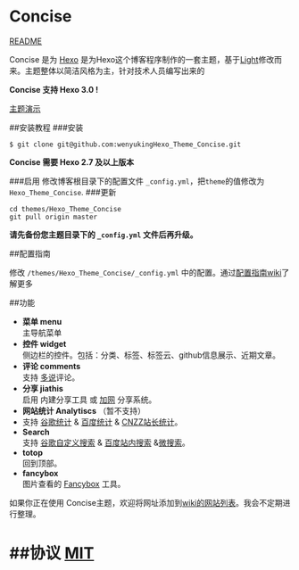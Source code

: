 
# Concise

[README](/README.md)

Concise 是为 [Hexo](http://hexo.io) 是为Hexo这个博客程序制作的一套主题，基于[Light](https://github.com/hexojs/hexo-theme-light)修改而来。主题整体以简洁风格为主，针对技术人员编写出来的

**Concise 支持 Hexo 3.0 !**

[主题演示](http://blog.wangwenyu.com)


##安装教程
###安装
```
$ git clone git@github.com:wenyukingHexo_Theme_Concise.git
```
**Concise 需要 Hexo 2.7 及以上版本** 

###启用
修改博客根目录下的配置文件 `_config.yml`，把`theme`的值修改为 `Hexo_Theme_Concise`.
###更新
```
cd themes/Hexo_Theme_Concise
git pull origin master
```
**请先备份您主题目录下的 `_config.yml` 文件后再升级。**

##配置指南

修改  `/themes/Hexo_Theme_Concise/_config.yml` 中的配置。通过[配置指南wiki](https://github.com/wenyuking/Hexo_Theme_Concise/wiki/%E4%B8%BB%E9%A2%98%E9%85%8D%E7%BD%AE%E9%A1%B9)了解更多


##功能
- **菜单 menu**  
 主导航菜单
- **控件 widget**  
 侧边栏的控件。包括：分类、标签、标签云、github信息展示、近期文章。
- **评论 comments**  
 支持 [多说](http://duoshuo.com/)评论。
- **分享 jiathis**  
 启用 内建分享工具 或 [加网](http://www.jiathis.com/) 分享系统。
- **网站统计 Analytiscs**  （暂不支持）
- 支持 [谷歌统计](http://www.google.com/analytics/) & [百度统计](http://tongji.baidu.com/) & [CNZZ站长统计](http://www.cnzz.com/)。
- **Search**  
 支持 [谷歌自定义搜索](https://www.google.com/cse/ ) & [百度站内搜索](http://zn.baidu.com/)  &[微搜索](http://tinysou.com/)。
- **totop**  
 回到顶部。
- **fancybox**  
 图片查看的 [Fancybox](http://fancyapps.com/fancybox/) 工具。


如果你正在使用 Concise主题，欢迎将网址添加到[wiki的网站列表](https://github.com/wenyuking/Hexo_Theme_Concise/wiki/%E7%BD%91%E7%AB%99%E5%88%97%E8%A1%A8)。我会不定期进行整理。

##协议
[MIT](/LICENSE)
=======

